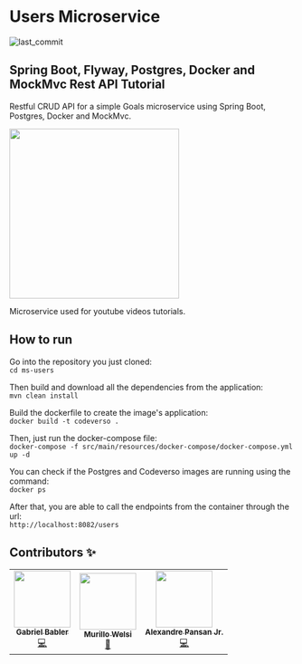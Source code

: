 # Users Microservice
![last_commit](https://img.shields.io/github/last-commit/codeverso/ms-users) 

## Spring Boot, Flyway, Postgres, Docker and MockMvc Rest API Tutorial

Restful CRUD API for a simple Goals microservice using Spring Boot, Postgres, Docker and MockMvc.

<div id="header" align="left">
  <img src="https://user-images.githubusercontent.com/25549745/216848518-bc074cd3-892a-4a7d-934b-7d1f6eb5f2ec.png" width="300"/>
</div>


Microservice used for youtube videos tutorials.

## How to run

Go into the repository you just cloned:\
`cd ms-users`

Then build and download all the dependencies from the application:\
`mvn clean install`

Build the dockerfile to create the image's application:\
`docker build -t codeverso .`

Then, just run the docker-compose file:\
`docker-compose -f src/main/resources/docker-compose/docker-compose.yml up -d`

You can check if the Postgres and Codeverso images are running using the command:\
`docker ps`

After that, you are able to call the endpoints from the container through the url:\
`http://localhost:8082/users`


## Contributors ✨

<!-- ALL-CONTRIBUTORS-LIST:START - Do not remove or modify this section -->
<!-- prettier-ignore-start -->
<!-- markdownlint-disable -->
<table>
  <tr>
    <td align="center"><a href="https://www.linkedin.com/in/gabrielbabler/"><img src="https://avatars.githubusercontent.com/u/20668748?v=4?s=100" width="100px;" alt=""/><br /><sub><b>Gabriel Babler</b></sub></a><br /><a href="https://github.com/codeverso/ms-users/commits?author=gabrielbabler" title="Dev">💻</a></td>
    <td align="center"><a href="https://www.linkedin.com/in/murillowelsi/"><img src="https://avatars.githubusercontent.com/u/25549745?v=4?s=100" width="100px;" alt=""/><br /><sub><b>Murillo Welsi</b></sub></a><br /><a href="https://github.com/codeverso/ms-users/commits?author=murillowelsi" title="QA">🧪</a></td>
    <td align="center"><a href="https://www.linkedin.com/in/alexandrepansan/"><img src="https://avatars.githubusercontent.com/u/31599244?v=4?s=100" width="100px;" alt=""/><br /><sub><b>Alexandre Pansan Jr.</b></sub></a><br /><a href="https://github.com/codeverso/ms-users/commits?author=AllePansan" title="Dev">💻</a></td>
    </tr>
</table>
<!-- markdownlint-restore -->
<!-- prettier-ignore-end -->
<!-- ALL-CONTRIBUTORS-LIST:END -->
